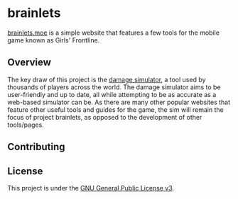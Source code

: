 # brainlets

[brainlets.moe](http://brainlets.moe) is a simple website that features a few tools for the mobile game known as Girls' Frontline.

## Overview

The key draw of this project is the [damage simulator](http://brainlets.moe/gf/sim/), a tool used by thousands of players across the world. The damage simulator aims to be user-friendly and up to date, all while attempting to be as accurate as a web-based simulator can be. As there are many other popular websites that feature other useful tools and guides for the game, the sim will remain the focus of project brainlets, as opposed to the development of other tools/pages.

## Contributing

## License

This project is under the [GNU General Public License v3](https://github.com/umang-p/brainlets/blob/master/LICENSE.txt).
